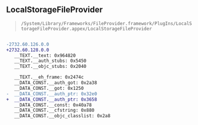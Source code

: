 ## LocalStorageFileProvider

> `/System/Library/Frameworks/FileProvider.framework/PlugIns/LocalStorageFileProvider.appex/LocalStorageFileProvider`

```diff

-2732.60.126.0.0
+2732.60.128.0.0
   __TEXT.__text: 0x964820
   __TEXT.__auth_stubs: 0x5450
   __TEXT.__objc_stubs: 0x2040

   __TEXT.__eh_frame: 0x2474c
   __DATA_CONST.__auth_got: 0x2a38
   __DATA_CONST.__got: 0x1250
-  __DATA_CONST.__auth_ptr: 0x32e0
+  __DATA_CONST.__auth_ptr: 0x3658
   __DATA_CONST.__const: 0x40a78
   __DATA_CONST.__cfstring: 0x880
   __DATA_CONST.__objc_classlist: 0x2a8

```
